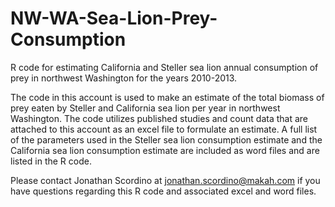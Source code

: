 # NW-WA-Sea-Lion-Prey-Consumption
R code for estimating California and Steller sea lion annual consumption of prey in northwest Washington for the years 2010-2013.

The code in this account is used to make an estimate of the total biomass of prey eaten by Steller and California sea lion per year in northwest Washington. 
The code utilizes published studies and count data that are attached to this account as an excel file to formulate an estimate. A full list of the parameters
used in the Steller sea lion consumption estimate and the California sea lion consumption estimate are included as word files and are listed in the R code.

Please contact Jonathan Scordino at jonathan.scordino@makah.com if you have questions regarding this R code and associated excel and word files.
